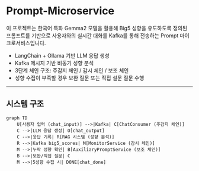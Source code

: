 # Prompt-Microservice


이 프로젝트는 한국어 특화 Gemma2 모델을 활용해 Big5 성향을 유도하도록 정의된 프롬프트를 기반으로 사용자와의 실시간 대화를 Kafka를 통해 전송하는 Prompt 마이크로서비스입니다.

- LangChain + Ollama 기반 LLM 응답 생성
- Kafka 메시지 기반 비동기 성향 분석
- 3단계 체인 구조: 주감지 체인 / 감시 체인 / 보조 체인
- 성향 수집이 부족할 경우 보완 질문 또는 직접 설문 질문 수행

---

## 시스템 구조

```mermaid
graph TD
    U[사용자 입력 (chat_input)] -->|Kafka| C[ChatConsumer (주감지 체인)]
    C -->|LLM 응답 생성| O[chat_output]
    C -->|응답 기록| R[RAG 시스템 (성향 분석)]
    R -->|Kafka big5_scores| M[MonitorService (감시 체인)]
    M -->|누락 성향 확인| B[AuxiliaryPromptService (보조 체인)]
    B -->|보완/직접 질문| C
    M -->|5성향 수집 시| DONE[chat_done]
